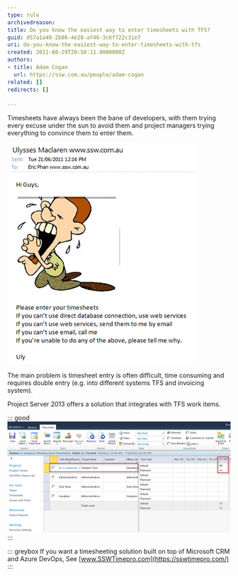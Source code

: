```yaml
---
type: rule
archivedreason: 
title: Do you know the easiest way to enter timesheets with TFS?
guid: d57a1a40-2b06-4e28-af46-3c6f722c31e7
uri: do-you-know-the-easiest-way-to-enter-timesheets-with-tfs
created: 2011-08-29T20:58:11.0000000Z
authors:
- title: Adam Cogan
  url: https://ssw.com.au/people/adam-cogan
related: []
redirects: []

---
```


Timesheets have always been the bane of developers, with them trying every excuse under the sun to avoid them and project managers trying everything to convince them to enter them.

<!--endintro-->

![Figure: Our Office Manager chasing up timesheets](chase-up-timesheets.jpg)  

The main problem is timesheet entry is often difficult, time consuming and requires double entry (e.g. into different systems TFS and invoicing system).

Project Server 2013 offers a solution that integrates with TFS work items.

::: good  
![Figure: Project Server 2013 pulls work items from TFS and updates the actual and remaining hours](tfs-timesheets.jpg)  
:::

::: greybox
If you want a timesheeting solution built on top of Microsoft CRM and Azure DevOps, See [www.SSWTimepro.com](https://sswtimepro.com/)
:::
